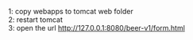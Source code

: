 1: copy webapps to tomcat web folder     
2: restart tomcat   
3: open the url http://127.0.0.1:8080/beer-v1/form.html